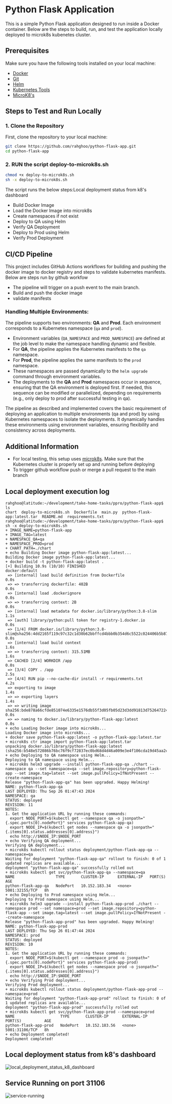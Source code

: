 # Python Flask Application

This is a simple Python Flask application designed to run inside a Docker container. Below are the steps to build, run, and test the application locally deployed to microk8s kubenetes cluster.

## Prerequisites

Make sure you have the following tools installed on your local machine:

- [Docker](https://www.docker.com/get-started)
- [Git](https://git-scm.com/)
- [Helm](https://helm.sh/docs/intro/install/)
- [Kubernetes Tools](https://kubernetes.io/docs/tasks/tools/)
- [MicroK8's](https://microk8s.io/docs/getting-started)

## Steps to Test and Run Locally

### 1. Clone the Repository

First, clone the repository to your local machine:

```bash
git clone https://github.com/rahghoo/python-flask-app.git
cd python-flask-app
```

### 2. RUN the script deploy-to-microk8s.sh
```bash
chmod +x deploy-to-microk8s.sh
sh -x deploy-to-microk8s.sh
```

The script runs the below steps:Local deployment status from k8's dashboard
 - Build Docker Image
 - Load the Docker Image into microk8s
 - Create namespaces if not exist
 - Deploy to QA using Helm
 - Verify QA Deployment
 - Deploy to Prod using Helm
 - Verify Prod Deployment

## CI/CD Pipeline

This project includes GitHub Actions workflows for building and pushing the docker image to docker registry and steps to validate kubernetes manifests. Below are steps run by github workfow
 - The pipeline will trigger on a push event to the main branch.
 - Build and push the docker image
 - validate manifests

### Handling Multiple Environments:

The pipeline supports two environments: **QA** and **Prod**. Each environment corresponds to a Kubernetes namespace (`qa` and `prod`).

- Environment variables (`QA_NAMESPACE` and `PROD_NAMESPACE`) are defined at the job level to make the namespace handling dynamic and flexible.
- For **QA**, the pipeline applies the Kubernetes manifests to the `qa` namespace.
- For **Prod**, the pipeline applies the same manifests to the `prod` namespace.
- These namespaces are passed dynamically to the `helm upgrade` command through environment variables.
- The deployments to the **QA** and **Prod** namespaces occur in sequence, ensuring that the QA environment is deployed first. If needed, this sequence can be modified or parallelized, depending on requirements (e.g., only deploy to prod after successful testing in qa).

The pipeline as described and implemented covers the basic requirement of deploying an application to multiple environments (qa and prod) by using Kubernetes namespaces to isolate the deployments. It dynamically handles these environments using environment variables, ensuring flexibility and consistency across deployments.

## Additional Information
- For local testing, this setup uses [microk8s](https://microk8s.io/docs). Make sure that the Kubernetes cluster is properly set up and running before deploying
- To trigger github workflow push or merge a pull request to the main branch

## Local deployment execution log
```
rahghoo@latitude:~/development/take-home-tasks/ppro/python-flask-app$ ls
chart  deploy-to-microk8s.sh  Dockerfile  main.py  python-flask-app:latest.tar  README.md  requirements.txt
rahghoo@latitude:~/development/take-home-tasks/ppro/python-flask-app$ sh -x deploy-to-microk8s.sh
+ IMAGE_NAME=python-flask-app
+ IMAGE_TAG=latest
+ NAMESPACE_QA=qa
+ NAMESPACE_PROD=prod
+ CHART_PATH=./chart
+ echo Building Docker image python-flask-app:latest...
Building Docker image python-flask-app:latest...
+ docker build -t python-flask-app:latest .
[+] Building 10.9s (10/10) FINISHED                                                                                                  docker:default
 => [internal] load build definition from Dockerfile                                                                                           0.0s
 => => transferring dockerfile: 402B                                                                                                           0.0s
 => [internal] load .dockerignore                                                                                                              0.0s
 => => transferring context: 2B                                                                                                                0.0s
 => [internal] load metadata for docker.io/library/python:3.8-slim                                                                             1.1s
 => [auth] library/python:pull token for registry-1.docker.io                                                                                  0.0s
 => [1/4] FROM docker.io/library/python:3.8-slim@sha256:4dd2165f119c97c32c1d30b62bbffcd4bbb0b354d6c5522c024406b5b874ac40                       0.0s
 => [internal] load build context                                                                                                              1.6s
 => => transferring context: 315.51MB                                                                                                          1.6s
 => CACHED [2/4] WORKDIR /app                                                                                                                  0.0s
 => [3/4] COPY . /app                                                                                                                          2.5s
 => [4/4] RUN pip --no-cache-dir install -r requirements.txt                                                                                   4.2s
 => exporting to image                                                                                                                         1.4s
 => => exporting layers                                                                                                                        1.4s
 => => writing image sha256:bde878a66cfde851074e6335e1576db55f3d05fb05d23d3dd91813d752647224                                                   0.0s 
 => => naming to docker.io/library/python-flask-app:latest                                                                                     0.0s 
+ echo Loading Docker image into microk8s...                                                                                                        
Loading Docker image into microk8s...                                                                                                               
+ docker save python-flask-app:latest -o python-flask-app:latest.tar
+ microk8s ctr image import python-flask-app:latest.tar
unpacking docker.io/library/python-flask-app:latest (sha256:b548e572086b76bc76f9cf72837ec0bd68d4d46a009e3e4f106cda19d45aa2cb)...done
+ echo Deploying to QA namespace using Helm...
Deploying to QA namespace using Helm...
+ microk8s helm3 upgrade --install python-flask-app-qa ./chart --namespace qa --set namespace=qa --set image.repository=python-flask-app --set image.tag=latest --set image.pullPolicy=IfNotPresent --create-namespace
Release "python-flask-app-qa" has been upgraded. Happy Helming!
NAME: python-flask-app-qa
LAST DEPLOYED: Thu Sep 26 01:47:43 2024
NAMESPACE: qa
STATUS: deployed
REVISION: 11
NOTES:
1. Get the application URL by running these commands:
  export NODE_PORT=$(kubectl get --namespace qa -o jsonpath="{.spec.ports[0].nodePort}" services python-flask-app-qa)
  export NODE_IP=$(kubectl get nodes --namespace qa -o jsonpath="{.items[0].status.addresses[0].address}")
  echo http://$NODE_IP:$NODE_PORT
+ echo Verifying QA deployment...
Verifying QA deployment...
+ microk8s kubectl rollout status deployment/python-flask-app-qa --namespace=qa
Waiting for deployment "python-flask-app-qa" rollout to finish: 0 of 1 updated replicas are available...
deployment "python-flask-app-qa" successfully rolled out
+ microk8s kubectl get svc/python-flask-app-qa --namespace=qa
NAME                  TYPE       CLUSTER-IP      EXTERNAL-IP   PORT(S)          AGE
python-flask-app-qa   NodePort   10.152.183.34   <none>        5001:32155/TCP   8h
+ echo Deploying to Prod namespace using Helm...
Deploying to Prod namespace using Helm...
+ microk8s helm3 upgrade --install python-flask-app-prod ./chart --namespace prod --set namespace=prod --set image.repository=python-flask-app --set image.tag=latest --set image.pullPolicy=IfNotPresent --create-namespace
Release "python-flask-app-prod" has been upgraded. Happy Helming!
NAME: python-flask-app-prod
LAST DEPLOYED: Thu Sep 26 01:47:44 2024
NAMESPACE: prod
STATUS: deployed
REVISION: 10
NOTES:
1. Get the application URL by running these commands:
  export NODE_PORT=$(kubectl get --namespace prod -o jsonpath="{.spec.ports[0].nodePort}" services python-flask-app-prod)
  export NODE_IP=$(kubectl get nodes --namespace prod -o jsonpath="{.items[0].status.addresses[0].address}")
  echo http://$NODE_IP:$NODE_PORT
+ echo Verifying Prod deployment...
Verifying Prod deployment...
+ microk8s kubectl rollout status deployment/python-flask-app-prod --namespace=prod
Waiting for deployment "python-flask-app-prod" rollout to finish: 0 of 1 updated replicas are available...
deployment "python-flask-app-prod" successfully rolled out
+ microk8s kubectl get svc/python-flask-app-prod --namespace=prod
NAME                    TYPE       CLUSTER-IP      EXTERNAL-IP   PORT(S)          AGE
python-flask-app-prod   NodePort   10.152.183.56   <none>        5001:31106/TCP   8h
+ echo Deployment completed!
Deployment completed!
```
## Local deployment status from k8's dashboard

![local_deployment_status_k8_dashboard](https://github.com/user-attachments/assets/46423980-99e4-42ce-b848-cf3383ff3a65)

## Service Running on port 31106

![service-running](https://github.com/user-attachments/assets/7be6bacf-78c5-48e9-ba5e-4cd77758a5f5)



